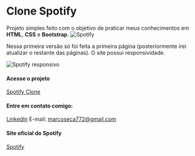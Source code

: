 # Clone Spotify
Projeto simples feito com o objetivo de praticar meus conhecimentos em **HTML**, **CSS** e **Bootstrap**.
![Spotify](https://i.imgur.com/ghLXx6x.png "Spotify")

Nessa primeira versão só foi feita a primeira página (posteriormente irei atualizar o restante das páginas). O site possui responsividade.

![Spotify responsivo](https://i.imgur.com/fakoTuT.png "Spotify responsivo")

#### Acesse o projeto
[Spotify Clone](https://marcos-gabriel.github.io/spotify/ "Spotify Clone")

#### Entre em contato comigo:
[LinkedIn](https://www.linkedin.com/in/marcos-gabriel-0b4586165/ "LinkedIn")
E-mail: marcoseca772@gmail.com

#### Site oficial do Spotify
[Spotify](https://www.spotify.com/br/ "Spotify")
